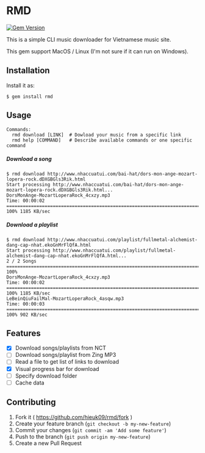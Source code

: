# RMD

[![Gem Version](https://badge.fury.io/rb/rmd.svg)](http://badge.fury.io/rb/rmd)

This is a simple CLI music downloader for Vietnamese music site.

This gem support MacOS / Linux (I'm not sure if it can run on Windows).

## Installation

Install it as:

    $ gem install rmd

## Usage

```shell
Commands:
  rmd download [LINK]  # Dowload your music from a specific link
  rmd help [COMMAND]   # Describe available commands or one specific command
```

##### Download a song

```shell
$ rmd download http://www.nhaccuatui.com/bai-hat/dors-mon-ange-mozart-lopera-rock.dDXGBGls3Rik.html
Start processing http://www.nhaccuatui.com/bai-hat/dors-mon-ange-mozart-lopera-rock.dDXGBGls3Rik.html...
DorsMonAnge-MozartLoperaRock_4cxzy.mp3
Time: 00:00:02 ============================================================================================== 100% 1185 KB/sec
```

##### Download a playlist

```shell
$ rmd download http://www.nhaccuatui.com/playlist/fullmetal-alchemist-dang-cap-nhat.ekoGnMrFlQfA.html
Start processing http://www.nhaccuatui.com/playlist/fullmetal-alchemist-dang-cap-nhat.ekoGnMrFlQfA.html...
2 / 2 Songs ================================================================================================= 100%
DorsMonAnge-MozartLoperaRock_4cxzy.mp3
Time: 00:00:02 ============================================================================================== 100% 1185 KB/sec
LeBeinQiuFailMal-MozartLoperaRock_4asqw.mp3
Time: 00:00:03 ============================================================================================== 100% 902 KB/sec
```

## Features

- [x] Download songs/playlists from NCT
- [ ] Download songs/playlist from Zing MP3
- [ ] Read a file to get list of links to download
- [x] Visual progress bar for download
- [ ] Specify download folder
- [ ] Cache data

## Contributing

1. Fork it ( https://github.com/hieuk09/rmd/fork )
2. Create your feature branch (`git checkout -b my-new-feature`)
3. Commit your changes (`git commit -am 'Add some feature'`)
4. Push to the branch (`git push origin my-new-feature`)
5. Create a new Pull Request
